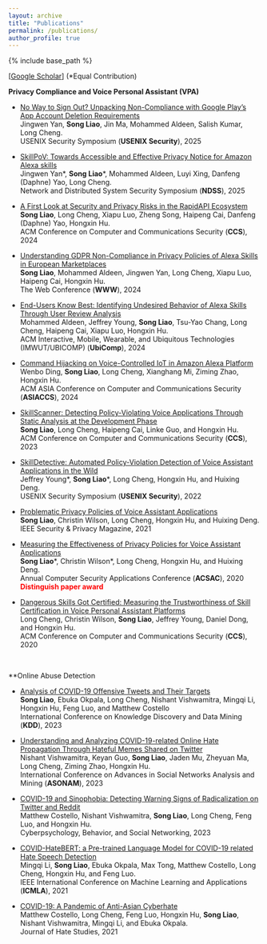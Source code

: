 ```yaml
---
layout: archive
title: "Publications"
permalink: /publications/
author_profile: true
---
```

<style>
imp {color:Red}
</style>

{% include base_path %}

[[Google Scholar](https://scholar.google.com/citations?user=bWD6O90AAAAJ&hl=en)] (\*Equal Contribution)




**Privacy Compliance and Voice Personal Assistant (VPA)**

* [No Way to Sign Out? Unpacking Non-Compliance with Google Play’s App Account Deletion Requirements]()<br/>
Jingwen Yan, **Song Liao**, Jin Ma, Mohammed Aldeen, Salish Kumar, Long Cheng. <br/>
USENIX Security Symposium (**USENIX Security**), 2025

* [SkillPoV: Towards Accessible and Effective Privacy Notice for Amazon Alexa skills](https://www.ndss-symposium.org/wp-content/uploads/2025-677-paper.pdf)<br/>
Jingwen Yan\*, **Song Liao**\*, Mohammed Aldeen, Luyi Xing, Danfeng (Daphne) Yao, Long Cheng. <br/>
Network and Distributed System Security Symposium (**NDSS**), 2025

* [A First Look at Security and Privacy Risks in the RapidAPI Ecosystem]()<br/>
**Song Liao**, Long Cheng, Xiapu Luo, Zheng Song, Haipeng Cai, Danfeng (Daphne) Yao, Hongxin Hu. <br/>
ACM Conference on Computer and Communications Security (**CCS**), 2024

* [Understanding GDPR Non-Compliance in Privacy Policies of Alexa Skills in European Marketplaces](https://songacademic.github.io/files/2024_WWW_PrivacyPolicyAnalysis_GDPR.pdf) <br/>
**Song Liao**, Mohammed Aldeen, Jingwen Yan, Long Cheng, Xiapu Luo, Haipeng Cai, Hongxin Hu. <br/>
The Web Conference (**WWW**), 2024

* [End-Users Know Best: Identifying Undesired Behavior of Alexa Skills Through User Review Analysis](https://github.com/songacademic/songacademic.github.io/blob/master/files/2024_Ubicomp_User_Review_Analysis.pdf) <br/>
Mohammed Aldeen, Jeffrey Young, **Song Liao**, Tsu-Yao Chang, Long Cheng, Haipeng Cai, Xiapu Luo, Hongxin Hu. <br/>
ACM Interactive, Mobile, Wearable, and Ubiquitous Technologies (IMWUT/UBICOMP) (**UbiComp**), 2024

* [Command Hijacking on Voice-Controlled IoT in Amazon Alexa  Platform](https://songacademic.github.io/files/2024_AsiaCCS_IoT_Attack.pdf) <br/>
Wenbo Ding, **Song Liao**, Long Cheng, Xianghang Mi, Ziming Zhao, Hongxin Hu. <br/>
ACM ASIA Conference on Computer and Communications Security (**ASIACCS**), 2024

* [SkillScanner: Detecting Policy-Violating Voice Applications Through Static Analysis at the Development Phase](https://songacademic.github.io/files/2023_CCS_SkillScanner.pdf) <br/>
**Song Liao**, Long Cheng, Haipeng Cai, Linke Guo, and Hongxin Hu. <br/>
ACM Conference on Computer and Communications Security (**CCS**), 2023

* [SkillDetective: Automated Policy-Violation Detection of Voice Assistant Applications in the Wild](https://songacademic.github.io/files/2022_Security_SkillDetective.pdf) <br/>
Jeffrey Young\*, **Song Liao**\*, Long Cheng, Hongxin Hu, and Huixing Deng. <br/>
USENIX Security Symposium (**USENIX Security**), 2022

* [Problematic Privacy Policies of Voice Assistant Applications](https://songacademic.github.io/files/2021_SPMagazine_Privacy_Policy.pdf) <br/>
**Song Liao**, Christin Wilson, Long Cheng, Hongxin Hu, and Huixing Deng. <br/>
IEEE Security & Privacy Magazine, 2021

* [Measuring the Effectiveness of Privacy Policies for Voice Assistant Applications](https://songacademic.github.io/files/2020_ACSAC_Privacy%20Policy%20Analysis.pdf) <br/>
**Song Liao**\*, Christin Wilson*, Long Cheng, Hongxin Hu, and Huixing Deng. <br/>
Annual Computer Security Applications Conference (**ACSAC**), 2020<br/>
<b><font color="red">Distinguish paper award</font></b><br/>

* [Dangerous Skills Got Certified: Measuring the Trustworthiness of Skill Certification in Voice Personal Assistant Platforms](https://songacademic.github.io/files/2020_CCS_VPA_Measurement.pdf) <br/>
Long Cheng, Christin Wilson, **Song Liao**, Jeffrey Young, Daniel Dong, and Hongxin Hu. <br/>
ACM Conference on Computer and Communications Security (**CCS**), 2020

<br/>

**Online Abuse Detection

* [Analysis of COVID-19 Offensive Tweets and Their Targets](https://songacademic.github.io/files/2023_KDD_OffensiveTweetAnalysis.pdf) <br/>
**Song Liao**, Ebuka Okpala, Long Cheng, Nishant Vishwamitra, Mingqi Li, Hongxin Hu, Feng Luo, and Matthew Costello <br/>
International Conference on Knowledge Discovery and Data Mining (**KDD**), 2023

* [Understanding and Analyzing COVID-19-related Online Hate Propagation Through Hateful Memes Shared on Twitter](https://songacademic.github.io/files/2023_ASONAM_COVID_hateful_memer.pdf) <br/>
Nishant Vishwamitra, Keyan Guo, **Song Liao**, Jaden Mu, Zheyuan Ma, Long Cheng, Ziming Zhao, Hongxin Hu. <br/>
International Conference on Advances in Social Networks Analysis and Mining (**ASONAM**), 2023

        
* [COVID-19 and Sinophobia: Detecting Warning Signs of Radicalization on Twitter and Reddit](https://songacademic.github.io/files/2023_COVID-19%20and%20Sinophobia%20Detecting%20Warning%20Signs%20of%20Radicalization%20on%20Twitter%20and%20Reddit.pdf) <br/>
Matthew Costello, Nishant Vishwamitra, **Song Liao**, Long Cheng, Feng Luo, and Hongxin Hu. <br/>
Cyberpsychology, Behavior, and Social Networking, 2023

* [COVID-HateBERT: a Pre-trained Language Model for COVID-19 related Hate Speech Detection](https://songacademic.github.io/files/2021_ICMLA_COVID-HateBERT.pdf) <br/>
Mingqi Li, **Song Liao**, Ebuka Okpala, Max Tong, Matthew Costello, Long Cheng, Hongxin Hu, and Feng Luo. <br/>
IEEE International Conference on Machine Learning and Applications (**ICMLA**), 2021

* [COVID-19: A Pandemic of Anti-Asian Cyberhate](https://songacademic.github.io/files/2021_COVID-19%20A%20Pandemic%20of%20Anti-Asian%20Cyberhate.pdf) <br/>
Matthew Costello, Long Cheng, Feng Luo, Hongxin Hu, **Song Liao**, Nishant Vishwamitra, Mingqi Li, and Ebuka Okpala. <br/>
Journal of Hate Studies, 2021


